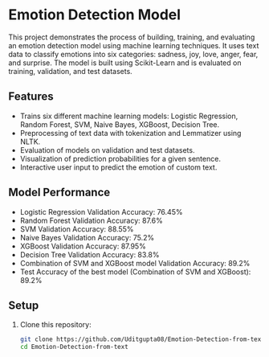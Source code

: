 # Emotion Detection Model

This project demonstrates the process of building, training, and evaluating an emotion detection model using machine learning techniques. It uses text data to classify emotions into six categories: sadness, joy, love, anger, fear, and surprise. The model is built using Scikit-Learn and is evaluated on training, validation, and test datasets.


## Features

- Trains six different machine learning models: Logistic Regression, Random Forest, SVM, Naive Bayes, XGBoost, Decision Tree.
- Preprocessing of text data with tokenization and Lemmatizer using NLTK.
- Evaluation of models on validation and test datasets.
- Visualization of prediction probabilities for a given sentence.
- Interactive user input to predict the emotion of custom text.

## Model Performance

- Logistic Regression Validation Accuracy: 76.45%
- Random Forest Validation Accuracy: 87.6%
- SVM Validation Accuracy: 88.55%
- Naive Bayes Validation Accuracy: 75.2%
- XGBoost Validation Accuracy: 87.95%
- Decision Tree Validation Accuracy: 83.8%
- Combination of SVM and XGBoost model Validation Accuracy: 89.2%
- Test Accuracy of the best model (Combination of SVM and XGBoost): 89.2%

## Setup

1. Clone this repository:
   ```bash
   git clone https://github.com/Uditgupta08/Emotion-Detection-from-text.git
   cd Emotion-Detection-from-text
   

